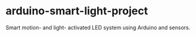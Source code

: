 # arduino-smart-light-project
Smart motion- and light- activated LED system using Arduino and sensors.
